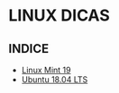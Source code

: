 # LINUX DICAS

## INDICE

- [Linux Mint 19](https://github.com/douglaspands/linux-tips/blob/master/linux-mint-19.md)
- [Ubuntu 18.04 LTS](https://github.com/douglaspands/linux-tips/blob/master/ubuntu-18.04.md#ubuntu-1804-lts)
